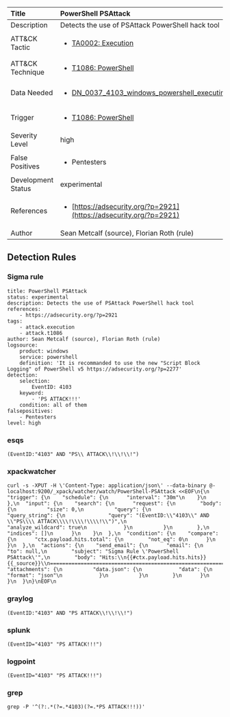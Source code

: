 | Title                | PowerShell PSAttack                                                                                                                                                 |
|:---------------------|:------------------------------------------------------------------------------------------------------------------------------------------------------------|
| Description          | Detects the use of PSAttack PowerShell hack tool                                                                                                                                           |
| ATT&amp;CK Tactic    | <ul><li>[TA0002: Execution](https://attack.mitre.org/tactics/TA0002)</li></ul>  |
| ATT&amp;CK Technique | <ul><li>[T1086: PowerShell](https://attack.mitre.org/techniques/T1086)</li></ul>                             |
| Data Needed          | <ul><li>[DN_0037_4103_windows_powershell_executing_pipeline](../Data_Needed/DN_0037_4103_windows_powershell_executing_pipeline.md)</li></ul>                                                         |
| Trigger              | <ul><li>[T1086: PowerShell](../Triggers/T1086.md)</li></ul>  |
| Severity Level       | high                                                                                                                                                 |
| False Positives      | <ul><li>Pentesters</li></ul>                                                                  |
| Development Status   | experimental                                                                                                                                                |
| References           | <ul><li>[https://adsecurity.org/?p=2921](https://adsecurity.org/?p=2921)</li></ul>                                                          |
| Author               | Sean Metcalf (source), Florian Roth (rule)                                                                                                                                                |


## Detection Rules

### Sigma rule

```
title: PowerShell PSAttack 
status: experimental
description: Detects the use of PSAttack PowerShell hack tool
references:
    - https://adsecurity.org/?p=2921
tags:
    - attack.execution
    - attack.t1086
author: Sean Metcalf (source), Florian Roth (rule)
logsource:
    product: windows
    service: powershell
    definition: 'It is recommanded to use the new "Script Block Logging" of PowerShell v5 https://adsecurity.org/?p=2277'
detection:
    selection:
        EventID: 4103
    keyword: 
        - 'PS ATTACK!!!'
    condition: all of them
falsepositives:
    - Pentesters
level: high

```




### esqs
    
```
(EventID:"4103" AND "PS\\ ATTACK\\!\\!\\!")
```


### xpackwatcher
    
```
curl -s -XPUT -H \'Content-Type: application/json\' --data-binary @- localhost:9200/_xpack/watcher/watch/PowerShell-PSAttack <<EOF\n{\n  "trigger": {\n    "schedule": {\n      "interval": "30m"\n    }\n  },\n  "input": {\n    "search": {\n      "request": {\n        "body": {\n          "size": 0,\n          "query": {\n            "query_string": {\n              "query": "(EventID:\\"4103\\" AND \\"PS\\\\ ATTACK\\\\!\\\\!\\\\!\\")",\n              "analyze_wildcard": true\n            }\n          }\n        },\n        "indices": []\n      }\n    }\n  },\n  "condition": {\n    "compare": {\n      "ctx.payload.hits.total": {\n        "not_eq": 0\n      }\n    }\n  },\n  "actions": {\n    "send_email": {\n      "email": {\n        "to": null,\n        "subject": "Sigma Rule \'PowerShell PSAttack\'",\n        "body": "Hits:\\n{{#ctx.payload.hits.hits}}{{_source}}\\n================================================================================\\n{{/ctx.payload.hits.hits}}",\n        "attachments": {\n          "data.json": {\n            "data": {\n              "format": "json"\n            }\n          }\n        }\n      }\n    }\n  }\n}\nEOF\n
```


### graylog
    
```
(EventID:"4103" AND "PS ATTACK\\!\\!\\!")
```


### splunk
    
```
(EventID="4103" "PS ATTACK!!!")
```


### logpoint
    
```
(EventID="4103" "PS ATTACK!!!")
```


### grep
    
```
grep -P '^(?:.*(?=.*4103)(?=.*PS ATTACK!!!))'
```


